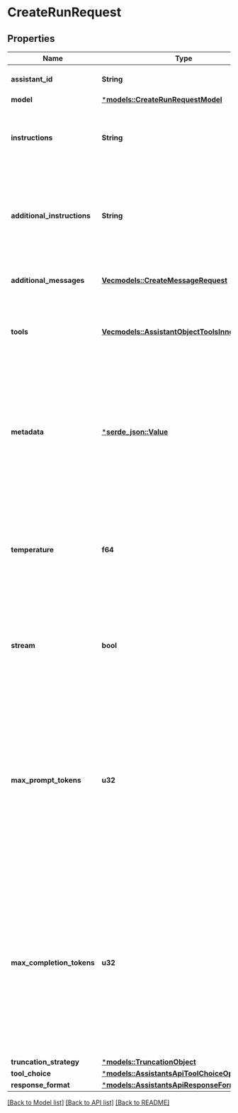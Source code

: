 # CreateRunRequest

## Properties
Name | Type | Description | Notes
------------ | ------------- | ------------- | -------------
**assistant_id** | **String** | The ID of the [assistant](/docs/api-reference/assistants) to use to execute this run. | 
**model** | [***models::CreateRunRequestModel**](CreateRunRequest_model.md) |  | [optional] [default to None]
**instructions** | **String** | Overrides the [instructions](/docs/api-reference/assistants/createAssistant) of the assistant. This is useful for modifying the behavior on a per-run basis. | [optional] [default to None]
**additional_instructions** | **String** | Appends additional instructions at the end of the instructions for the run. This is useful for modifying the behavior on a per-run basis without overriding other instructions. | [optional] [default to None]
**additional_messages** | [**Vec<models::CreateMessageRequest>**](CreateMessageRequest.md) | Adds additional messages to the thread before creating the run. | [optional] [default to None]
**tools** | [**Vec<models::AssistantObjectToolsInner>**](AssistantObject_tools_inner.md) | Override the tools the assistant can use for this run. This is useful for modifying the behavior on a per-run basis. | [optional] [default to None]
**metadata** | [***serde_json::Value**](.md) | Set of 16 key-value pairs that can be attached to an object. This can be useful for storing additional information about the object in a structured format. Keys can be a maximum of 64 characters long and values can be a maxium of 512 characters long.  | [optional] [default to None]
**temperature** | **f64** | What sampling temperature to use, between 0 and 2. Higher values like 0.8 will make the output more random, while lower values like 0.2 will make it more focused and deterministic.  | [optional] [default to Some(swagger::Nullable::Present(1))]
**stream** | **bool** | If `true`, returns a stream of events that happen during the Run as server-sent events, terminating when the Run enters a terminal state with a `data: [DONE]` message.  | [optional] [default to None]
**max_prompt_tokens** | **u32** | The maximum number of prompt tokens that may be used over the course of the run. The run will make a best effort to use only the number of prompt tokens specified, across multiple turns of the run. If the run exceeds the number of prompt tokens specified, the run will end with status `complete`. See `incomplete_details` for more info.  | [optional] [default to None]
**max_completion_tokens** | **u32** | The maximum number of completion tokens that may be used over the course of the run. The run will make a best effort to use only the number of completion tokens specified, across multiple turns of the run. If the run exceeds the number of completion tokens specified, the run will end with status `complete`. See `incomplete_details` for more info.  | [optional] [default to None]
**truncation_strategy** | [***models::TruncationObject**](TruncationObject.md) |  | [optional] [default to None]
**tool_choice** | [***models::AssistantsApiToolChoiceOption**](AssistantsApiToolChoiceOption.md) |  | [optional] [default to None]
**response_format** | [***models::AssistantsApiResponseFormatOption**](AssistantsApiResponseFormatOption.md) |  | [optional] [default to None]

[[Back to Model list]](../README.md#documentation-for-models) [[Back to API list]](../README.md#documentation-for-api-endpoints) [[Back to README]](../README.md)


